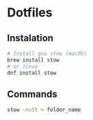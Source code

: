 # Dotfiles

## Instalation
```bash
# Install gnu stow (macOS)
brew install stow
# or linux
dnf install stow
```

## Commands

```bash
stow -nvSt ~ folder_name
```
